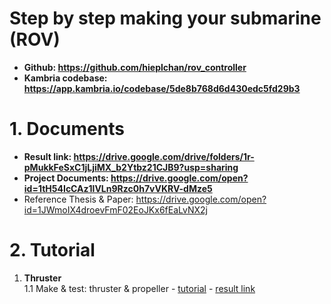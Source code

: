 # Step by step making your submarine (ROV)
- **Github: https://github.com/hieplchan/rov_controller**
- **Kambria codebase: https://app.kambria.io/codebase/5de8b768d6d430edc5fd29b3**

# 1. Documents
- **Result link: https://drive.google.com/drive/folders/1r-pMukkFeSxC1jLjiMX_b2Ytbz21CJB9?usp=sharing**
- **Project Documents: https://drive.google.com/open?id=1tH54IcCAz1lVLn9Rzc0h7vVKRV-dMze5**
- Reference Thesis & Paper: https://drive.google.com/open?id=1JWmoIX4droevFmF02EoJKx6fEaLvNX2j
# 2. Tutorial
1. **Thruster**  
1.1 Make & test: thruster & propeller - [tutorial](https://github.com/hieplchan/rov_controller/tree/master/1_1_thruster_test) - [result link](https://drive.google.com/drive/folders/1bj1_dH10hAmU38G_orfcFDWGFbDov-SK?usp=sharing)

